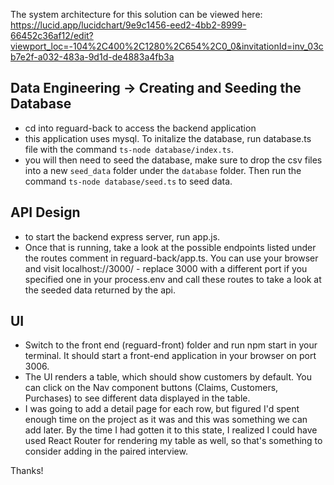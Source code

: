 The system architecture for this solution can be viewed here: https://lucid.app/lucidchart/9e9c1456-eed2-4bb2-8999-66452c36af12/edit?viewport_loc=-104%2C400%2C1280%2C654%2C0_0&invitationId=inv_03cb7e2f-a032-483a-9d1d-de4883a4fb3a

## Data Engineering -> Creating and Seeding the Database

- cd into reguard-back to access the backend application
- this application uses mysql. To initalize the database, run database.ts file with the command `ts-node database/index.ts`. 
- you will then need to seed the database, make sure to drop the csv files into a new `seed_data` folder under the `database` folder. Then run the command `ts-node database/seed.ts` to seed data.

## API Design

- to start the backend express server, run app.js. 
- Once that is running, take a look at the possible endpoints listed under the routes comment in reguard-back/app.ts. You can use your browser and visit localhost://3000/ - replace 3000 with a different port if you specified one in your process.env and call these routes to take a look at the seeded data returned by the api. 

## UI 

- Switch to the front end (reguard-front) folder and run npm start in your terminal. It should start a front-end application in your browser on port 3006.
- The UI renders a table, which should show customers by default. You can click on the Nav component buttons (Claims, Customers, Purchases) to see different data displayed in the table. 
- I was going to add a detail page for each row, but figured I'd spent enough time on the project as it was and this was something we can add later. By the time I had gotten it to this state, I realized I could have used React Router for rendering my table as well, so that's something to consider adding in the paired interview.

Thanks!

